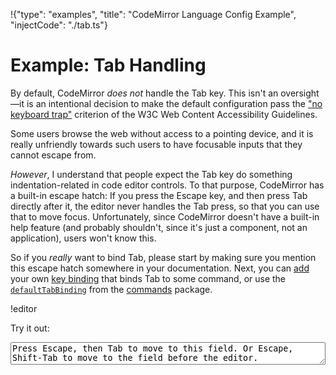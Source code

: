 !{"type": "examples", "title": "CodeMirror Language Config Example", "injectCode": "./tab.ts"}

# Example: Tab Handling

By default, CodeMirror _does not_ handle the Tab key. This isn't an
oversight—it is an intentional decision to make the default
configuration pass the ["no keyboard
trap"](https://www.w3.org/TR/WCAG21/#no-keyboard-trap) criterion of
the W3C Web Content Accessibility Guidelines.

Some users browse the web without access to a pointing device, and it
is really unfriendly towards such users to have focusable inputs that
they cannot escape from.

_However_, I understand that people expect the Tab key do something
indentation-related in code editor controls. To that purpose,
CodeMirror has a built-in escape hatch: If you press the Escape key,
and then press Tab directly after it, the editor never handles the Tab
press, so that you can use that to move focus. Unfortunately, since
CodeMirror doesn't have a built-in help feature (and probably
shouldn't, since it's just a component, not an application), users
won't know this.

So if you _really_ want to bind Tab, please start by making sure you
mention this escape hatch somewhere in your documentation. Next, you
can [add](##view.keymap) your own [key binding](##view.KeyBinding)
that binds Tab to some command, or use the
[`defaultTabBinding`](##commands.defaultTabBinding) from the
[commands](##commands) package.

!editor

Try it out:

<div id=editor></div>
<textarea style="width: 100%">Press Escape, then Tab to move to this field. Or Escape, Shift-Tab to move to the field before the editor.</textarea>
<script defer src="../../codemirror.js"></script>
<script defer src="tab.js"></script>
